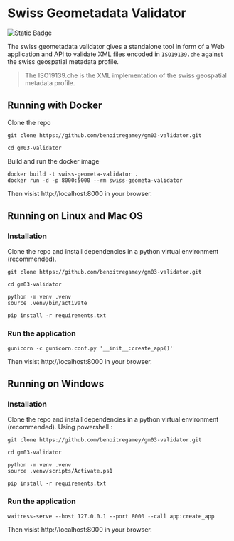 # Swiss Geometadata Validator
![Static Badge](https://img.shields.io/badge/Python-3.9%2B-%2334eb77)

The swiss geometadata validator gives a standalone tool in form of a Web application and API to validate XML files encoded in `ISO19139.che` against the swiss geospatial metadata profile.

> The ISO19139.che is the XML implementation of the swiss geospatial metadata profile.

## Running with Docker
Clone the repo
```
git clone https://github.com/benoitregamey/gm03-validator.git

cd gm03-validator
```
Build and run the docker image
```
docker build -t swiss-geometa-validator .
docker run -d -p 8000:5000 --rm swiss-geometa-validator
```
Then visist http://localhost:8000 in your browser.

## Running on Linux and Mac OS
### Installation
Clone the repo and install dependencies in a python virtual environment (recommended).
```
git clone https://github.com/benoitregamey/gm03-validator.git

cd gm03-validator

python -m venv .venv
source .venv/bin/activate

pip install -r requirements.txt
```
### Run the application
```
gunicorn -c gunicorn.conf.py '__init__:create_app()'
```
Then visist http://localhost:8000 in your browser.

## Running on Windows
### Installation
Clone the repo and install dependencies in a python virtual environment (recommended). Using powershell :
```
git clone https://github.com/benoitregamey/gm03-validator.git

cd gm03-validator

python -m venv .venv
source .venv/scripts/Activate.ps1

pip install -r requirements.txt
```
### Run the application
```
waitress-serve --host 127.0.0.1 --port 8000 --call app:create_app
```
Then visist http://localhost:8000 in your browser.
